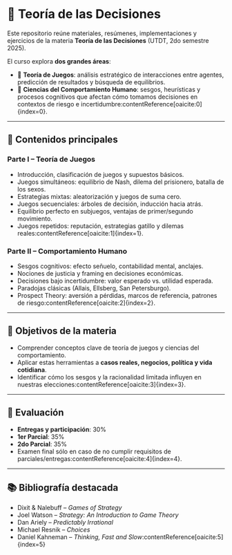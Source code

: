 # 📘 Teoría de las Decisiones

Este repositorio reúne materiales, resúmenes, implementaciones y ejercicios de la materia **Teoría de las Decisiones** (UTDT, 2do semestre 2025).  

El curso explora **dos grandes áreas**:  

- 🎲 **Teoría de Juegos**: análisis estratégico de interacciones entre agentes, predicción de resultados y búsqueda de equilibrios.  
- 🧠 **Ciencias del Comportamiento Humano**: sesgos, heurísticas y procesos cognitivos que afectan cómo tomamos decisiones en contextos de riesgo e incertidumbre:contentReference[oaicite:0]{index=0}.  

---

## 📑 Contenidos principales

### Parte I – Teoría de Juegos
- Introducción, clasificación de juegos y supuestos básicos.  
- Juegos simultáneos: equilibrio de Nash, dilema del prisionero, batalla de los sexos.  
- Estrategias mixtas: aleatorización y juegos de suma cero.  
- Juegos secuenciales: árboles de decisión, inducción hacia atrás.  
- Equilibrio perfecto en subjuegos, ventajas de primer/segundo movimiento.  
- Juegos repetidos: reputación, estrategias gatillo y dilemas reales:contentReference[oaicite:1]{index=1}.  

### Parte II – Comportamiento Humano
- Sesgos cognitivos: efecto señuelo, contabilidad mental, anclajes.  
- Nociones de justicia y framing en decisiones económicas.  
- Decisiones bajo incertidumbre: valor esperado vs. utilidad esperada.  
- Paradojas clásicas (Allais, Ellsberg, San Petersburgo).  
- Prospect Theory: aversión a pérdidas, marcos de referencia, patrones de riesgo:contentReference[oaicite:2]{index=2}.  

---

## 🎯 Objetivos de la materia
- Comprender conceptos clave de teoría de juegos y ciencias del comportamiento.  
- Aplicar estas herramientas a **casos reales, negocios, política y vida cotidiana**.  
- Identificar cómo los sesgos y la racionalidad limitada influyen en nuestras elecciones:contentReference[oaicite:3]{index=3}.  

---

## 📝 Evaluación
- **Entregas y participación**: 30%  
- **1er Parcial**: 35%  
- **2do Parcial**: 35%  
- Examen final sólo en caso de no cumplir requisitos de parciales/entregas:contentReference[oaicite:4]{index=4}.  

---

## 📚 Bibliografía destacada
- Dixit & Nalebuff – *Games of Strategy*  
- Joel Watson – *Strategy: An Introduction to Game Theory*  
- Dan Ariely – *Predictably Irrational*  
- Michael Resnik – *Choices*  
- Daniel Kahneman – *Thinking, Fast and Slow*:contentReference[oaicite:5]{index=5}  
